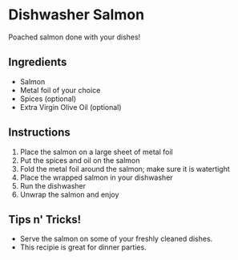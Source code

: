 Dishwasher Salmon
=================

Poached salmon done with your dishes!

Ingredients
-----------

-   Salmon
-   Metal foil of your choice
-   Spices (optional)
-   Extra Virgin Olive Oil (optional)

Instructions
------------

1.  Place the salmon on a large sheet of metal foil
2.  Put the spices and oil on the salmon
3.  Fold the metal foil around the salmon; make sure it is watertight
4.  Place the wrapped salmon in your dishwasher
5.  Run the dishwasher
6.  Unwrap the salmon and enjoy

Tips n' Tricks!
---------------

-   Serve the salmon on some of your freshly cleaned dishes.
-   This recipie is great for dinner parties.
